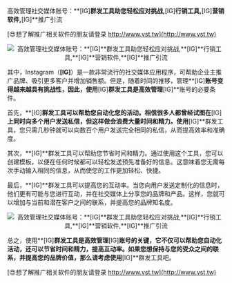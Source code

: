 高效管理社交媒体账号：**[IG]**群发工具助您轻松应对挑战,**[IG]**行销工具,**[IG]**营销软件,**[IG]**推广引流

[😍想了解推广相关软件的朋友请登录 http://www.vst.tw](http://www.vst.tw)

 <center><img src="https://vst.tw/MP4/tuiguang/png/6.png" alt="高效管理社交媒体账号：**[IG]**群发工具助您轻松应对挑战,**[IG]**行销工具,**[IG]**营销软件,**[IG]**推广引流"></center>

其中，Instagram（**[IG]**）是一款非常流行的社交媒体应用程序，可帮助企业主推广品牌、吸引更多客户并增加销售额。但是，随着时间的推移，管理**[IG]**账号变得越来越具有挑战性，因此，使用**[IG]**群发工具是高效管理**[IG]**账号的必要条件。

首先，**[IG]**群发工具可以帮助您自动化您的活动。相信很多人都曾经试图在**[IG]**上同时向多个用户发送私信，但这样做会浪费大量时间和精力。使用**[IG]**群发工具，您只需几秒钟就可以向数百个用户发送完全相同的私信，从而提高效率和准确度。

其次，**[IG]**群发工具可以帮助您节省时间和精力。通过使用这个工具，您可以创建模板，以便在任何时候都可以轻松发送预先准备好的信息。这意味着您无需每次手动输入相同的信息，从而使您的工作更加轻松、快捷。

最后，**[IG]**群发工具可以提高您的互动率。当您向用户发送定制化的信息时，他们更有可能与您进行互动，并在社交媒体上分享您的品牌和产品。这样，您就可以增加与当前和潜在客户之间的联系，并提高您的品牌知名度。

 <center><img src="https://vst.tw/MP4/tuiguang/png/6.png" alt="高效管理社交媒体账号：**[IG]**群发工具助您轻松应对挑战,**[IG]**行销工具,**[IG]**营销软件,**[IG]**推广引流"></center>

总之，使用**[IG]**群发工具是高效管理**[IG]**账号的关键，它不仅可以帮助您自动化活动，还可以节省时间和精力，提高互动率。如果您想保持与您的受众之间的联系，并提高您的品牌价值，那么请考虑使用**[IG]**群发工具吧。

[😍想了解推广相关软件的朋友请登录 http://www.vst.tw](http://www.vst.tw)



